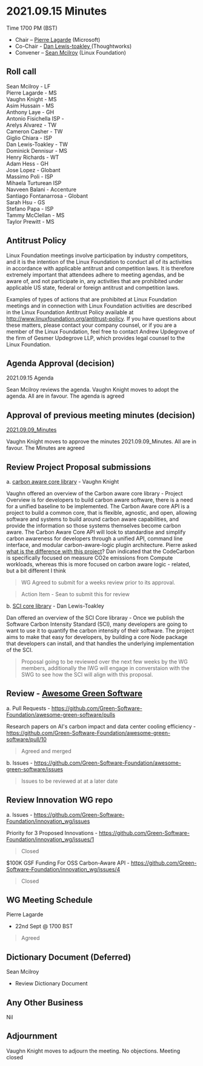 # 2021.09.15 Minutes
Time 1700 PM (BST)

- Chair – [Pierre Lagarde](https://www.linkedin.com/in/pierlag/) (Microsoft) 
- Co-Chair - [Dan Lewis-toakley ](https://www.linkedin.com/in/danlewistoakley/) (Thoughtworks)
- Convener – [Sean Mcilroy](https://www.linkedin.com/in/sean-mcilroy-bb3b5548/) (Linux Foundation)
  
## Roll call 
Sean Mcilroy - LF<br>
Pierre Lagarde - MS<br>
Vaughn Knight - MS<br>
Asim Hussain - MS<br>
Anthony Laye - GH <br>
Antonio Fisichella ISP - <br>
Arelys Alvarez - TW <br>
Cameron Casher - TW <br>
Giglio Chiara - ISP <br>
Dan Lewis-Toakley - TW <br>
Dominick Dennisur - MS <br>
Henry Richards - WT <br>
Adam Hess - GH <br>
Jose Lopez - Globant <br>
Massimo Poli - ISP <br>
Mihaela Turturean ISP <br>
Navveen Balani - Accenture <br>
Santiago Fontanarrosa - Globant <br>
Sarah Hsu - GS <br>
Stefano Papa - ISP <br>
Tammy McClellan - MS <br>
Taylor Prewitt - MS <br>

## Antitrust Policy
Linux Foundation meetings involve participation by industry competitors, and it is the intention of the Linux Foundation to conduct 
all of its activities in accordance with applicable antitrust and competition laws. 
It is therefore extremely important that attendees adhere to meeting agendas, and be aware of, and not participate in, any activities 
that are prohibited under applicable US state, federal or foreign antitrust and competition laws.

Examples of types of actions that are prohibited at Linux Foundation meetings and in connection with Linux Foundation activities are 
described in the Linux Foundation Antitrust Policy available at http://www.linuxfoundation.org/antitrust-policy. 
If you have questions about these matters, please contact your company counsel, or if you are a member of the Linux Foundation, 
feel free to contact Andrew Updegrove of the firm of Gesmer Updegrove LLP, which provides legal counsel to the Linux Foundation.
  
## Agenda Approval (decision) 
2021.09.15 Agenda

Sean Mcilroy reviews the agenda. Vaughn Knight moves to adopt the agenda. All are in favour. The agenda is agreed
 
## Approval of previous meeting minutes (decision)
[2021.09.09_Minutes](https://github.com/Green-Software-Foundation/innovation_wg/blob/main/Agenda_Minutes/20210908_minutes.md)

Vaughn Knight moves to approve the minutes 2021.09.09_Minutes. All are in favour. The Minutes are agreed


## Review Project Proposal submissions

a. [carbon aware core library](https://docs.google.com/document/d/1OIRxNh6s4UcLLTumYGaOh4xsh-QdFv5HfNb_IJL-eWc/edit) - Vaughn Knight

Vaughn offered an overview of the Carbon aware core library - Project Overview is for developers to build carbon aware software, there is a need for a unified baseline to be implemented.  The Carbon Aware core API is a project to build a common core, that is flexible, agnostic, and open, allowing software and systems to build around carbon aware capabilities, and provide the information so those systems themselves become carbon aware.
The Carbon Aware Core API will look to standardise and simplify carbon awareness for developers through a unified API, command line interface, and modular carbon-aware-logic plugin architecture.
Pierre asked [what is the difference with this project](http://codecarbon.io/)? Dan indicated that the CodeCarbon is specifically focused on measure CO2e emissions from Compute workloads, whereas this is more focused on carbon aware logic - related, but a bit different I think

> WG Agreed to submit for a weeks review prior to its approval.

> Action Item - Sean to submit this for review

b. [SCI core library](https://docs.google.com/document/d/1DPnH2oIki2sTIfwih0JVoX1SrFKAovjKNaUlKNttaF8/edit#) - Dan Lewis-Toakley

Dan offered an overview of the SCI Core libraray - Once we publish the Software Carbon Intensity Standard (SCI), many developers are going to want to use it to quantify the carbon intensity of their software. The project aims to make that easy for developers, by building a core Node package that developers can install, and that handles the underlying implementation of the SCI.

> Proposal going to be reviewed over the next few weeks by the WG members, additionally the IWG will engage in converstaion with the SWG to see how the SCI will align with this proposal. 

## Review - [Awesome Green Software](https://github.com/Green-Software-Foundation/awesome-green-software)

a. Pull Requests - https://github.com/Green-Software-Foundation/awesome-green-software/pulls

Research papers on AI's carbon impact and data center cooling efficiency - https://github.com/Green-Software-Foundation/awesome-green-software/pull/10
> Agreed and merged

b. Issues - https://github.com/Green-Software-Foundation/awesome-green-software/issues
> Issues to be reviewed at at a later date

## Review Innovation WG repo

a. Issues - https://github.com/Green-Software-Foundation/innovation_wg/issues

Priority for 3 Proposed Innovations - https://github.com/Green-Software-Foundation/innovation_wg/issues/1
> Closed

$100K GSF Funding For OSS Carbon-Aware API - https://github.com/Green-Software-Foundation/innovation_wg/issues/4
> Closed
> 
## WG Meeting Schedule
Pierre Lagarde
- 22nd Sept @ 1700 BST

> Agreed

## Dictionary Document (Deferred)
Sean Mcilroy
- Review Dictionary Document 

## Any Other Business
Nil

## Adjournment
Vaughn Knight moves to adjourn the meeting. No objections. Meeting closed

